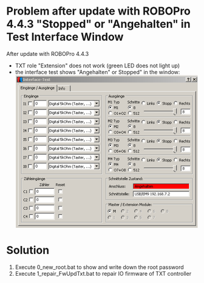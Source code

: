 # Problem after update with ROBOPro 4.4.3 "Stopped" or "Angehalten" in Test Interface Window
After update with ROBOPro 4.4.3
- TXT role "Extension" does not work (green LED does not light up)
- the interface test shows "Angehalten" or Stopped" in the window:
![interfacetest](interfacetest.PNG)

# Solution
1. Execute 0_new_root.bat to show and write down the root password
2. Execute 1_repair_FwUpdTxt.bat to repair IO firmware of TXT controller
